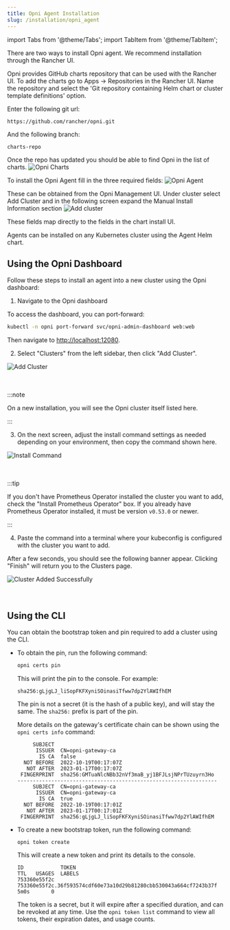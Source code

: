 ```yaml
---
title: Opni Agent Installation
slug: /installation/opni_agent
---
```

import Tabs from '@theme/Tabs';
import TabItem from '@theme/TabItem';

There are two ways to install Opni agent. We recommend installation through the Rancher UI.

<Tabs>
<TabItem value="rancher" label="Installation using Rancher UI" default>
Opni provides GitHub charts repository that can be used with the Rancher UI.  To add the charts go to Apps -> Repositories in the Rancher UI.  Name the repository and select the 'Git repository containing Helm chart or cluster template definitions' option.

Enter the following git url:
```
https://github.com/rancher/opni.git
```

And the following branch:
```
charts-repo
```

Once the repo has updated you should be able to find Opni in the list of charts.
![Opni Charts](/img/opnicharts.png)

 To install the Opni Agent fill in the three required fields:
 ![Opni Agent](/img/opniagentchart.png)

These can be obtained from the Opni Management UI.  Under cluster select Add Cluster and in the following screen expand the Manual Install Information section
 ![Add cluster](/img/addcluster.png)

 These fields map directly to the fields in the chart install UI.

</TabItem>
<TabItem value="helm" label="Installation using Helm">

Agents can be installed on any Kubernetes cluster using the Agent Helm chart.

## Using the Opni Dashboard

Follow these steps to install an agent into a new cluster using the Opni dashboard:

1. Navigate to the Opni dashboard

  To access the dashboard, you can port-forward:

  ```bash
  kubectl -n opni port-forward svc/opni-admin-dashboard web:web
  ```
  Then navigate to [http://localhost:12080](http://localhost:12080).


2. Select "Clusters" from the left sidebar, then click "Add Cluster".

  <div className="image-border">
    <img
      src={require('/img/installation/add-cluster.png').default} 
      alt="Add Cluster"
    />
  </div>

  <br />
  <br />

  :::note

  On a new installation, you will see the Opni cluster itself listed here.

  :::

3. On the next screen, adjust the install command settings as needed depending on your environment, then copy the command shown here.

  <div className="image-border">
    <img
      src={require('/img/installation/install-command.png').default} 
      alt="Install Command"
    />
  </div>

  
  <br />
  <br />

  :::tip

  If you don't have Prometheus Operator installed the cluster you want to add, check the "Install Prometheus Operator" box. If you already have Prometheus Operator installed, it must be version `v0.53.0` or newer.

  :::

4. Paste the command into a terminal where your kubeconfig is configured with the cluster you want to add.

  After a few seconds, you should see the following banner appear. Clicking "Finish" will return you to the Clusters page.

  <div className="image-border">
    <img
      src={require('/img/installation/install-success.png').default} 
      alt="Cluster Added Successfully"
    />
  </div>

  <br />
  <br />

## Using the CLI

You can obtain the bootstrap token and pin required to add a cluster using the CLI.

- To obtain the pin, run the following command:

  ```bash
  opni certs pin
  ```

  This will print the pin to the console. For example:

  ```
  sha256:gLjgLJ_liSopFKFXyniSOinasiTfww7dp2YlAWIfhEM 
  ```

  The pin is not a secret (it is the hash of a public key), and will stay the same. The `sha256:` prefix is part of the pin.

  More details on the gateway's certificate chain can be shown using the `opni certs info` command:

  ```
       SUBJECT                                                     
        ISSUER  CN=opni-gateway-ca                                 
         IS CA  false                                              
    NOT BEFORE  2022-10-19T00:17:07Z                               
     NOT AFTER  2023-01-17T00:17:07Z                               
   FINGERPRINT  sha256:GMTuaNlcNBb32nVf3maB_yj1BFJLsjNPrTUzuyrn3Ho 
  -----------------------------------------------------------------
       SUBJECT  CN=opni-gateway-ca                                 
        ISSUER  CN=opni-gateway-ca                                 
         IS CA  true                                               
    NOT BEFORE  2022-10-19T00:17:01Z                               
     NOT AFTER  2023-01-17T00:17:01Z                               
   FINGERPRINT  sha256:gLjgLJ_liSopFKFXyniSOinasiTfww7dp2YlAWIfhEM 
  ```

- To create a new bootstrap token, run the following command:

  ```
  opni token create
  ```

  This will create a new token and print its details to the console. 

  ```
  ID            TOKEN                                                              TTL   USAGES  LABELS 
  753360e55f2c  753360e55f2c.36f593574cdf60e73a10d29b81280cbb530043a664cf7243b37f  5m0s       0         
  ```
  
  The token is a secret, but it will expire after a specified duration, and can be revoked at any time. Use the `opni token list` command to view all tokens, their expiration dates, and usage counts.

</TabItem>
</Tabs>